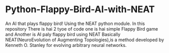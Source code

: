 # Python-Flappy-Bird-AI-with-NEAT
An AI that plays flappy bird! Using the NEAT python module. In this repository There is hai 2 tyoe of code one is hai simple Flappy Bird game and Another is  AI paly flappy bird using NEAT
Basically NEAT(NeuroEvolution of Augmenting Topologies),is a method developed by Kenneth O. Stanley for evolving arbitrary neural networks. 
